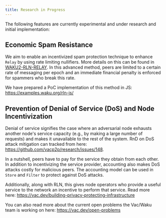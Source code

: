 ```yaml
---
title: Research in Progress
---
```


The following features are currently experimental and under research and initial implementation:

## Economic Spam Resistance

We aim to enable an incentivized spam protection technique to enhance `Relay` by using rate limiting nullifiers. More details on this can be found in [WAKU2-RLN-RELAY](https://rfc.vac.dev/spec/17). In this advanced method, peers are limited to a certain rate of messaging per epoch and an immediate financial penalty is enforced for spammers who break this rate.

We have prepared a PoC implementation of this method in JS: <https://examples.waku.org/rln-js/>

## Prevention of Denial of Service (DoS) and Node Incentivization

Denial of service signifies the case where an adversarial node exhausts another node's service capacity (e.g., by making a large number of requests) and makes it unavailable to the rest of the system. RnD on DoS attack mitigation can tracked from here: <https://github.com/vacp2p/research/issues/148>.

In a nutshell, peers have to pay for the service they obtain from each other. In addition to incentivizing the service provider, accounting also makes DoS attacks costly for malicious peers. The accounting model can be used in `Store` and `Filter` to protect against DoS attacks.

Additionally, along with RLN, this gives node operators who provide a useful service to the network an incentive to perform that service. Read more here: <https://vac.dev/building-privacy-protecting-infrastructure>

You can also read more about the current open problems the Vac/Waku team is working on here: <https://vac.dev/open-problems>
